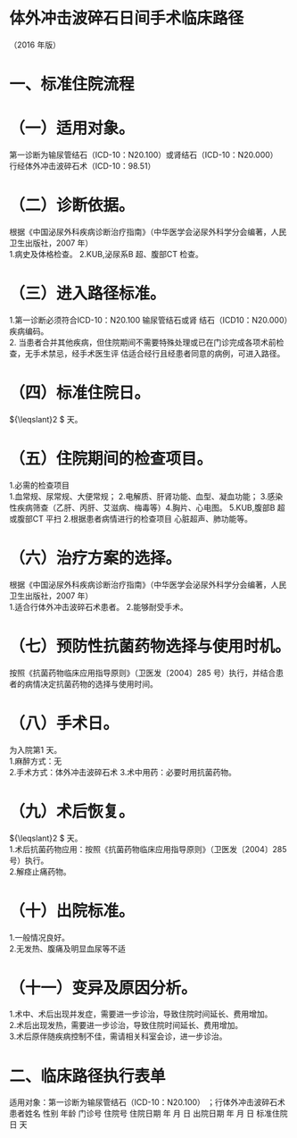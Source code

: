 # 体外冲击波碎石日间手术临床路径  
（2016 年版）  
# 一、标准住院流程  
# （一）适用对象。  
第一诊断为输尿管结石（ICD-10：N20.100）或肾结石（ICD-10：N20.000）  
行经体外冲击波碎石术（ICD-10：98.51）  
# （二）诊断依据。  
根据《中国泌尿外科疾病诊断治疗指南》（中华医学会泌尿外科学分会编著，人民卫生出版社，2007 年）  
1.病史及体格检查。 2.KUB,泌尿系B 超、腹部CT 检查。  
# （三）进入路径标准。  
1.第一诊断必须符合ICD-10：N20.100 输尿管结石或肾 结石（ICD10：N20.000）疾病编码。  
2. 当患者合并其他疾病，但住院期间不需要特殊处理或已在门诊完成各项术前检查，无手术禁忌，经手术医生评 估适合经行且经患者同意的病例，可进入路径。  
# （四）标准住院日。  
${\leqslant}2 $ 天。  
# （五）住院期间的检查项目。  
1.必需的检查项目  
1.血常规、尿常规、大便常规； 2.电解质、肝肾功能、血型、凝血功能； 3.感染性疾病筛查（乙肝、丙肝、艾滋病、梅毒等）4.胸片、心电图。 5.KUB,腹部B 超或腹部CT 平扫 2.根据患者病情进行的检查项目 心脏超声、肺功能等。  
# （六）治疗方案的选择。  
根据《中国泌尿外科疾病诊断治疗指南》（中华医学会泌尿外科学分会编著，人民卫生出版社，2007 年）  
1.适合行体外冲击波碎石术患者。  2.能够耐受手术。  
# （七）预防性抗菌药物选择与使用时机。  
按照《抗菌药物临床应用指导原则》（卫医发〔2004〕285 号）执行，并结合患者的病情决定抗菌药物的选择与使用时间。  
# （八）手术日。  
为入院第1 天。  
1.麻醉方式：无  
2.手术方式：体外冲击波碎石术  3.术中用药：必要时用抗菌药物。  
# （九）术后恢复。  
${\leqslant}2 $ 天。  
1.术后抗菌药物应用：按照《抗菌药物临床应用指导原则》（卫医发〔2004〕285 号）执行。  
2.解痉止痛药物。  
# （十）出院标准。  
1.一般情况良好。  
2.无发热、腹痛及明显血尿等不适  
# （十一）变异及原因分析。  
1.术中、术后出现并发症，需要进一步诊治，导致住院时间延长、费用增加。  
2.术后出现发热，需要进一步诊治，导致住院时间延长、费用增加。  
3.术后原伴随疾病控制不佳，需请相关科室会诊，进一步诊治。  
# 二、临床路径执行表单  
适用对象：第一诊断为输尿管结石（ICD-10：N20.100） ；行体外冲击波碎石术  
患者姓名             性别    年龄        门诊号         住院号           住院日期       年  月  日   出院日期      年  月   日  标准住院日      天  
